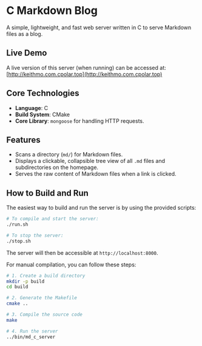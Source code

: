 # C Markdown Blog

A simple, lightweight, and fast web server written in C to serve Markdown files as a blog.

## Live Demo

A live version of this server (when running) can be accessed at:
[http://keithmo.com.cpolar.top](http://keithmo.com.cpolar.top)

## Core Technologies

-   **Language**: C
-   **Build System**: CMake
-   **Core Library**: `mongoose` for handling HTTP requests.

## Features

-   Scans a directory (`md/`) for Markdown files.
-   Displays a clickable, collapsible tree view of all `.md` files and subdirectories on the homepage.
-   Serves the raw content of Markdown files when a link is clicked.

## How to Build and Run

The easiest way to build and run the server is by using the provided scripts:

```bash
# To compile and start the server:
./run.sh

# To stop the server:
./stop.sh
```

The server will then be accessible at `http://localhost:8000`.

For manual compilation, you can follow these steps:
```bash
# 1. Create a build directory
mkdir -p build
cd build

# 2. Generate the Makefile
cmake ..

# 3. Compile the source code
make

# 4. Run the server
../bin/md_c_server
```